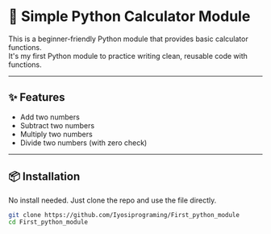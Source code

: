 # 🧮 Simple Python Calculator Module

This is a beginner-friendly Python module that provides basic calculator functions.  
It's my first Python module to practice writing clean, reusable code with functions.

---

## ✨ Features

- Add two numbers
- Subtract two numbers
- Multiply two numbers
- Divide two numbers (with zero check)

---

## 📦 Installation

No install needed. Just clone the repo and use the file directly.

```bash
git clone https://github.com/Iyosiprograming/First_python_module
cd First_python_module
